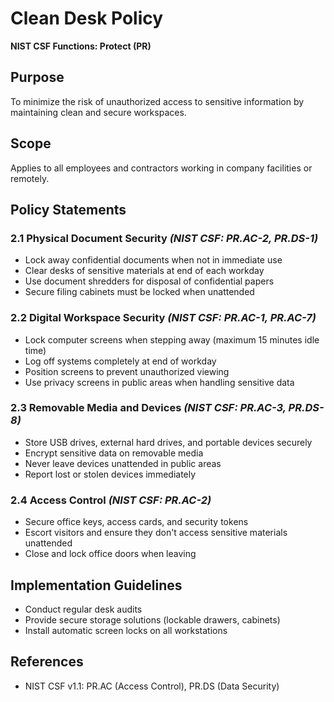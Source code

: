 # Clean Desk Policy

**NIST CSF Functions: Protect (PR)**

## Purpose
To minimize the risk of unauthorized access to sensitive information by maintaining clean and secure workspaces.

## Scope
Applies to all employees and contractors working in company facilities or remotely.

## Policy Statements

### 2.1 Physical Document Security *(NIST CSF: PR.AC-2, PR.DS-1)*
- Lock away confidential documents when not in immediate use
- Clear desks of sensitive materials at end of each workday
- Use document shredders for disposal of confidential papers
- Secure filing cabinets must be locked when unattended

### 2.2 Digital Workspace Security *(NIST CSF: PR.AC-1, PR.AC-7)*
- Lock computer screens when stepping away (maximum 15 minutes idle time)
- Log off systems completely at end of workday
- Position screens to prevent unauthorized viewing
- Use privacy screens in public areas when handling sensitive data

### 2.3 Removable Media and Devices *(NIST CSF: PR.AC-3, PR.DS-8)*
- Store USB drives, external hard drives, and portable devices securely
- Encrypt sensitive data on removable media
- Never leave devices unattended in public areas
- Report lost or stolen devices immediately

### 2.4 Access Control *(NIST CSF: PR.AC-2)*
- Secure office keys, access cards, and security tokens
- Escort visitors and ensure they don't access sensitive materials unattended
- Close and lock office doors when leaving

## Implementation Guidelines
- Conduct regular desk audits
- Provide secure storage solutions (lockable drawers, cabinets)
- Install automatic screen locks on all workstations

## References
- NIST CSF v1.1: PR.AC (Access Control), PR.DS (Data Security)